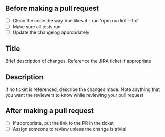 Before making a pull request
----------------------------
- [ ] Clean the code the way Vue likes it - run 'npm run lint --fix'
- [ ] Make sure all tests run
- [ ] Update the changelog appropriately

Title
-----------
Brief description of changes. Reference the JIRA ticket if appropriate

Description
-----------
If no ticket is referenced, describe the changes made. Note anything that you want the reviewers to know while
reviewing your pull request

After making a pull request
---------------------------
- [ ] If appropriate, put the link to the PR in the ticket
- [ ] Assign someone to review unless the change is trivial